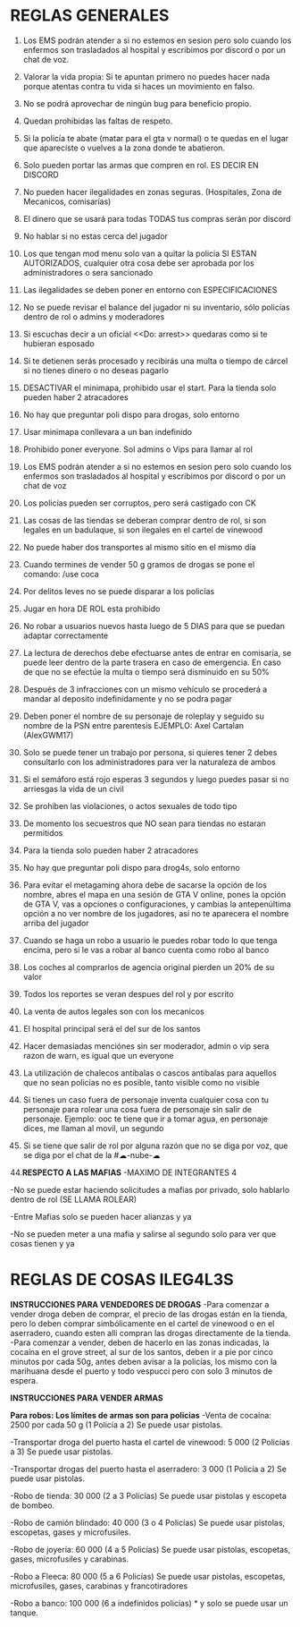 # REGLAS GENERALES

1. Los EMS podrán atender a si no estemos en sesion pero solo cuando los enfermos son trasladados al hospital y escribimos por discord o por un chat de voz.

2. Valorar la vida propia: Si te apuntan primero no puedes hacer nada porque atentas contra tu vida si haces un movimiento en falso.

3. No se podrá aprovechar de ningún bug para beneficio propio.

4. Quedan prohibidas las faltas de respeto.

5. Si la policía te abate (matar para el gta v normal) o te quedas en el lugar que apareciste o vuelves a la zona donde te abatieron.

6. Solo pueden portar las armas que compren en rol. ES DECIR EN DISCORD

7. No pueden hacer ilegalidades en zonas seguras. (Hospitales, Zona de Mecanicos, comisarías)

8. El dinero que se usará para todas TODAS tus compras serán por discord

9. No hablar si no estas cerca del jugador

10. Los que tengan mod menu solo van a quitar la policia SI ESTAN AUTORIZADOS, cualquier otra cosa debe ser aprobada por los administradores o sera sancionado

11. Las ilegalidades se deben poner en entorno con ESPECIFICACIONES

12. No se puede revisar el balance del jugador ni su inventario, sólo policías dentro de rol o admins y moderadores

13. Si escuchas decir a un oficial <<Do: arrest>> quedaras como si te hubieran esposado

14. Si te detienen serás procesado y recibirás una multa o tiempo de cárcel si no tienes dinero o no deseas pagarlo

15. DESACTIVAR el minimapa, prohibido usar el start. Para la tienda solo pueden haber 2 atracadores

33. No hay que preguntar poli dispo para drogas, solo entorno

34. Usar minimapa conllevara a un ban indefinido

16. Prohibido poner everyone. Sol admins o Vips para llamar al rol

17. Los EMS podrán atender a si no estemos en sesion pero solo cuando los enfermos son trasladados al hospital y escribimos por discord o por un chat de voz

18. Los policías pueden ser corruptos, pero será castigado con CK

19. Las cosas de las tiendas se deberan comprar dentro de rol, si son legales en un badulaque, si son ilegales en el cartel de vinewood

20. No puede haber dos transportes al mismo sitio en el mismo día

21. Cuando termines de vender 50 g  gramos de drogas se pone el comando: /use coca

22. Por delitos leves no se puede disparar a los policías

23. Jugar en hora DE ROL esta prohibido

24. No robar a usuarios nuevos hasta luego de 5 DIAS para que se puedan adaptar correctamente

25. La lectura de derechos debe efectuarse antes de entrar en comisaría, se puede leer dentro de la parte trasera en caso de emergencia. En caso de que no se efectúe la multa o tiempo será disminuido en su 50%

26. Después de 3 infracciones con un mismo vehículo se procederá a mandar al deposito indefinidamente y no se podra pagar

27. Deben poner el nombre de su personaje de roleplay y seguido su nombre de la PSN entre parentesis EJEMPLO: Axel Cartalan (AlexGWM17)

28. Solo se puede tener un trabajo por persona, si quieres tener 2 debes consultarlo con los administradores para ver la naturaleza de ambos

29. Si el semáforo está rojo esperas 3 segundos y luego puedes pasar si no arriesgas la vida de un civil

30. Se prohiben las violaciones, o actos sexuales de todo tipo

31. De momento los secuestros que NO sean para tiendas no estaran permitidos

32. Para la tienda solo pueden haber 2 atracadores

33. No hay que preguntar poli dispo para drog4s, solo entorno

34. Para evitar el metagaming ahora debe de sacarse la opción de los nombre, abres el mapa en una sesión de GTA V online, pones la opción de GTA V, vas a opciones o configuraciones, y cambias la antepenúltima opción a no ver nombre de los jugadores, así no te aparecera el nombre arriba del jugador

35. Cuando se haga un robo a usuario le puedes robar todo lo que tenga encima, pero si le vas a robar al banco cuenta como robo al banco

36. Los coches al comprarlos de agencia original pierden un 20% de su valor

37. Todos los reportes se veran despues del rol y por escrito

38. La venta de autos legales son con los mecanicos

39. El hospital principal será el del sur de los santos

40. Hacer demasiadas menciónes sin ser moderador, admin o vip sera razon de warn, es igual que un everyone

41. La utilización de chalecos antibalas o cascos antibalas para aquellos que no sean policías no es posible, tanto visible como no visible

42. Si tienes un caso fuera de personaje inventa cualquier cosa con tu personaje para rolear una cosa fuera de personaje sin salir de personaje. Ejemplo: ooc te tiene que ir a tomar agua, en personaje dices, me llaman al movil, un segundo

43. Si se tiene que salir de rol por alguna razón que no se diga por voz, que se diga por el chat de la #☁-nube-☁

44.**RESPECTO A LAS MAFIAS**
-MAXIMO DE INTEGRANTES 4

-No se puede estar haciendo solicitudes a mafias por privado, solo hablarlo dentro de rol (SE LLAMA ROLEAR) 

-Entre Mafias solo se pueden hacer alianzas y ya

-No se pueden meter a una mafia y salirse al segundo solo para ver que cosas tienen y ya

# REGLAS DE COSAS ILEG4L3S #

**INSTRUCCIONES PARA VENDEDORES DE DROGAS**
-Para comenzar a vender droga deben de comprar, el precio de las drogas están en la tienda, pero lo deben comprar simbólicamente en el cartel de vinewood o en el aserradero, cuando esten alli compran las drogas directamente de la tienda.
-Para comenzar a vender, deben de hacerlo en las zonas indicadas, la cocaína en el grove street, al sur de los santos, deben ir a pie por cinco minutos por cada 50g, antes deben avisar a la policías, los mismo con la marihuana desde el puerto y todo vespucci pero con solo 3 minutos de espera.

**INSTRUCCIONES PARA VENDER ARMAS**


**Para robos: Los límites de armas son para policias**
-Venta de cocaína: 2500 por cada 50 g (1 Policía a 2) Se puede usar pistolas.

-Transportar droga del puerto hasta el cartel de vinewood: 5 000 (2 Policías a 3)  Se puede usar pistolas.

-Transportar drogas del puerto hasta el aserradero: 3 000 (1 Policía a 2) Se puede usar pistolas.

-Robo de tienda: 30 000 (2 a 3 Policías) Se puede usar pistolas y escopeta de bombeo.

-Robo de camión blindado: 40 000 (3 o 4 Policías) Se puede usar pistolas, escopetas, gases y microfusiles.

-Robo de joyería: 60 000 (4 a 5 Policías) Se puede usar pistolas, escopetas, gases, microfusiles y carabinas.

-Robo a Fleeca: 80 000 (5 a 6 Policías) Se puede usar pistolas, escopetas, microfusiles, gases, carabinas y francotiradores 

-Robo a banco: 100 000 (6 a indefinidos policías) * y solo se puede usar un tanque.
